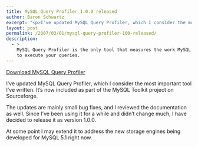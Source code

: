 ```yaml
---
title: MySQL Query Profiler 1.0.0 released
author: Baron Schwartz
excerpt: "<p>I've updated MySQL Query Profiler, which I consider the most important tool I've written.  It's now included as part of the MySQL Toolkit project on Sourceforge.</p>"
layout: post
permalink: /2007/03/01/mysql-query-profiler-100-released/
description:
  - >
    MySQL Query Profiler is the only tool that measures the work MySQL really does
    to execute your queries.
---
```

<p class="download">
  <a href="http://code.google.com/p/maatkit">Download MySQL Query Profiler</a>
</p>

I&#8217;ve updated MySQL Query Profiler, which I consider the most important tool I&#8217;ve written. It&#8217;s now included as part of the MySQL Toolkit project on Sourceforge.

The updates are mainly small bug fixes, and I reviewed the documentation as well. Since I&#8217;ve been using it for a while and didn&#8217;t change much, I have decided to release it as version 1.0.0.

At some point I may extend it to address the new storage engines being developed for MySQL 5.1 right now.